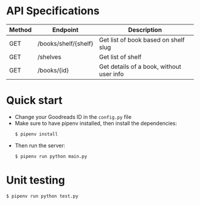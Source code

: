 # API Specifications
| Method | Endpoint             | Description                              |
|--------|----------------------|------------------------------------------|
| GET    | /books/shelf/{shelf} | Get list of book based on shelf slug     |
| GET    | /shelves             | Get list of shelf                        |
| GET    | /books/{id}          | Get details of a book, without user info |


# Quick start
- Change your Goodreads ID in the `config.py` file
- Make sure to have pipenv installed, then install the dependencies:
  ```bash
  $ pipenv install
  ```
- Then run the server:
  ```bash
  $ pipenv run python main.py
  ```
# Unit testing
```bash
$ pipenv run python test.py
```